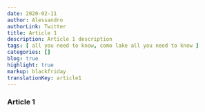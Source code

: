 ```yaml
---
date: 2020-02-11
author: Alessandro
authorLink: Twitter
title: Article 1
description: Article 1 description
tags: [ all you need to know, como lake all you need to know ]
categories: []
blog: true
highlight: true
markup: blackfriday
translationKey: article1
---
```


### **Article 1**
